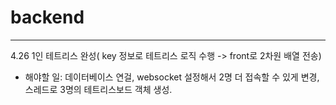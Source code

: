 # backend 
----------------
4.26 1인 테트리스 완성( key 정보로 테트리스 로직 수행 -> front로 2차원 배열 전송)
* 해야할 일: 데이터베이스 연걸, websocket 설정해서 2명 더 접속할 수 있게 변경, 스레드로 3명의 테트리스보드 객체 생성. 

